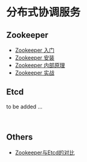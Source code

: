 # 分布式协调服务



## Zookeeper

- [ Zookeeper 入门](https://heyan.site:8001/DistributedSystem/Zookeeper-Etcd-Related/zk_1.html)
- [Zookeeper 安装](https://heyan.site:8001/DistributedSystem/Zookeeper-Etcd-Related/zk_2.html)
- [Zookeeper 内部原理](https://heyan.site:8001/DistributedSystem/Zookeeper-Etcd-Related/zk_3.html)
- [Zookeeper 实战](https://heyan.site:8001/DistributedSystem/Zookeeper-Etcd-Related/zk_4.html)



## Etcd

to be added ...

<br/>



## Others

- [Zookeeper与Etcd的对比](http://heyan.site:8001/DistributedSystem/Zookeeper-Etcd-Related/zk_vs_etcd.html)



